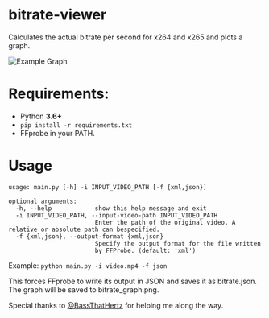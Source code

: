 # bitrate-viewer
Calculates the actual bitrate per second for x264 and x265 and plots a graph.



![Example Graph](https://github.com/InB4DevOps/bitrate-viewer/blob/main/bitrate_graph.png?raw=true)

# Requirements:
- Python **3.6+**
- `pip install -r requirements.txt`
- FFprobe in your PATH.

# Usage
```
usage: main.py [-h] -i INPUT_VIDEO_PATH [-f {xml,json}]

optional arguments:
  -h, --help            show this help message and exit
  -i INPUT_VIDEO_PATH, --input-video-path INPUT_VIDEO_PATH
                        Enter the path of the original video. A relative or absolute path can bespecified.
  -f {xml,json}, --output-format {xml,json}
                        Specify the output format for the file written
                        by FFProbe. (default: 'xml')
```

Example: `python main.py -i video.mp4 -f json`

This forces FFprobe to write its output in JSON and saves it as bitrate.json.
The graph will be saved to bitrate_graph.png.

Special thanks to [@BassThatHertz]( https://github.com/BassThatHertz ) for helping me along the way.
